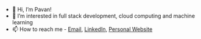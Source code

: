 - 👋 Hi, I’m Pavan!
- 👀 I’m interested in full stack development, cloud computing and machine learning
- 📫 How to reach me - [Email](mailto:pavansomashekar97@gmail.com), [LinkedIn](https://www.linkedin.com/in/pavansshekar/), [Personal Website](https://pavanshekar.github.io/portfolio/)
